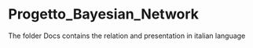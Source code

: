 # Progetto_Bayesian_Network

The folder Docs contains the relation and presentation in italian language